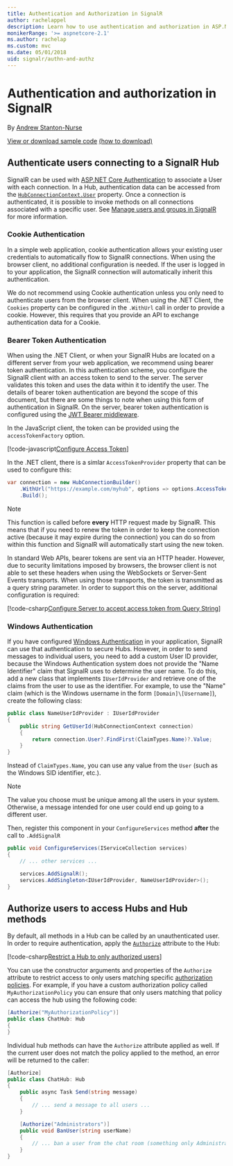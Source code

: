 ```yaml
---
title: Authentication and Authorization in SignalR
author: rachelappel
description: Learn how to use authentication and authorization in ASP.NET Core SignalR.
monikerRange: '>= aspnetcore-2.1'
ms.author: rachelap
ms.custom: mvc
ms.date: 05/01/2018
uid: signalr/authn-and-authz
---
```


# Authentication and authorization in SignalR

By [Andrew Stanton-Nurse](https://twitter.com/anurse)

[View or download sample code](https://github.com/aspnet/Docs/tree/master/aspnetcore/signalr/authn-and-authz/sample/ ) [(how to download)](xref:tutorials/index#how-to-download-a-sample)

## Authenticate users connecting to a SignalR Hub

SignalR can be used with [ASP.NET Core Authentication](xref:security/authentication/index) to associate a User with each connection. In a Hub, authentication data can be accessed from the [`HubConnectionContext.User`](/dotnet/api/microsoft.aspnetcore.signalr.hubconnectioncontext.user?view=aspnetcore-2.1) property. Once a connection is authenticated, it is possible to invoke methods on all connections associated with a specific user. See [Manage users and groups in SignalR](xref:signalr/groups) for more information.

### Cookie Authentication

In a simple web application, cookie authentication allows your existing user credentials to automatically flow to SignalR connections. When using the browser client, no additional configuration is needed. If the user is logged in to your application, the SignalR connection will automatically inherit this authentication.

We do not recommend using Cookie authentication unless you only need to authenticate users from the browser client. When using the .NET Client, the `Cookies` property can be configured in the `.WithUrl` call in order to provide a cookie. However, this requires that you provide an API to exchange authentication data for a Cookie.

### Bearer Token Authentication

When using the .NET Client, or when your SignalR Hubs are located on a different server from your web application, we recommend using bearer token authentication. In this authentication scheme, you configure the SignalR client with an access token to send to the server. The server validates this token and uses the data within it to identify the user. The details of bearer token authentication are beyond the scope of this document, but there are some things to note when using this form of authentication in SignalR. On the server, bearer token authentication is configured using the [JWT Bearer middleware](/dotnet/api/microsoft.extensions.dependencyinjection.jwtbearerextensions.addjwtbearer?view=aspnetcore-2.1).

In the JavaScript client, the token can be provided using the `accessTokenFactory` option.

[!code-javascript[Configure Access Token](authn-and-authz/sample/wwwroot/js/chat.js?range=63-65)]

In the .NET client, there is a simlar `AccessTokenProvider` property that can be used to configure this:

```csharp
var connection = new HubConnectionBuilder()
    .WithUrl("https://example.com/myhub", options => options.AccessTokenProvider = () => _myAccessToken)
    .Build();
```

> [!NOTE]
> This function is called before **every** HTTP request made by SignalR. This means that if you need to renew the token in order to keep the connection active (because it may expire during the connection) you can do so from within this function and SignalR will automatically start using the new token.

In standard Web APIs, bearer tokens are sent via an HTTP header. However, due to security limitations imposed by browsers, the browser client is not able to set these headers when using the WebSockets or Server-Sent Events transports. When using those transports, the token is transmitted as a query string parameter. In order to support this on the server, additional configuration is required:

[!code-csharp[Configure Server to accept access token from Query String](authn-and-authz/sample/Startup.cs?range=42-80)]

### Windows Authentication

If you have configured [Windows Authentication](xref:security/windowsauth) in your application, SignalR can use that authentication to secure Hubs. However, in order to send messages to individual users, you need to add a custom User ID provider, because the Windows Authentication system does not provide the "Name Identifier" claim that SignalR uses to determine the user name. To do this, add a new class that implements `IUserIdProvider` and retrieve one of the claims from the user to use as the identifier. For example, to use the "Name" claim (which is the Windows username in the form `[Domain]\[Username]`), create the following class:

```csharp
public class NameUserIdProvider : IUserIdProvider
{
    public string GetUserId(HubConnectionContext connection)
    {
        return connection.User?.FindFirst(ClaimTypes.Name)?.Value;
    }
}
```

Instead of `ClaimTypes.Name`, you can use any value from the `User` (such as the Windows SID identifier, etc.).

> [!NOTE]
> The value you choose must be unique among all the users in your system. Otherwise, a message intended for one user could end up going to a different user.

Then, register this component in your `ConfigureServices` method **after** the call to `.AddSignalR`

```csharp
public void ConfigureServices(IServiceCollection services)
{
    // ... other services ...

    services.AddSignalR();
    services.AddSingleton<IUserIdProvider, NameUserIdProvider>();
}
```

## Authorize users to access Hubs and Hub methods

By default, all methods in a Hub can be called by an unauthenticated user. In order to require authentication, apply the [`Authorize`](/dotnet/api/microsoft.aspnetcore.authorization.authorizeattribute?view=aspnetcore-2.1) attribute to the Hub:

[!code-csharp[Restrict a Hub to only authorized users](authn-and-authz/sample/Hubs/ChatHub.cs?range=8-10,33)]

You can use the constructor arguments and properties of the `Authorize` attribute to restrict access to only users matching specific [authorization policies](xref:security/authorization/policies). For example, if you have a custom authorization policy called `MyAuthorizationPolicy` you can ensure that only users matching that policy can access the hub using the following code:

```csharp
[Authorize("MyAuthorizationPolicy")]
public class ChatHub: Hub
{
}
```

Individual hub methods can have the `Authorize` attribute applied as well. If the current user does not match the policy applied to the method, an error will be returned to the caller:

```csharp
[Authorize]
public class ChatHub: Hub
{
    public async Task Send(string message)
    {
        // ... send a message to all users ...
    }

    [Authorize("Administrators")]
    public void BanUser(string userName)
    {
        // ... ban a user from the chat room (something only Administrators can do) ...
    }
}
```
